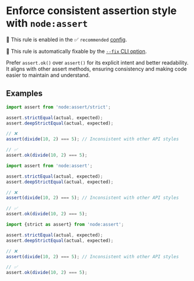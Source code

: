 # Enforce consistent assertion style with `node:assert`

💼 This rule is enabled in the ✅ `recommended` [config](https://github.com/sindresorhus/eslint-plugin-unicorn#recommended-config).

🔧 This rule is automatically fixable by the [`--fix` CLI option](https://eslint.org/docs/latest/user-guide/command-line-interface#--fix).

<!-- end auto-generated rule header -->
<!-- Do not manually modify this header. Run: `npm run fix:eslint-docs` -->

Prefer `assert.ok()` over `assert()` for its explicit intent and better readability. It aligns with other assert methods, ensuring consistency and making code easier to maintain and understand.

## Examples

```js
import assert from 'node:assert/strict';

assert.strictEqual(actual, expected);
assert.deepStrictEqual(actual, expected);

// ❌
assert(divide(10, 2) === 5); // Inconsistent with other API styles

// ✅
assert.ok(divide(10, 2) === 5);
```

```js
import assert from 'node:assert';

assert.strictEqual(actual, expected);
assert.deepStrictEqual(actual, expected);

// ❌
assert(divide(10, 2) === 5); // Inconsistent with other API styles

// ✅
assert.ok(divide(10, 2) === 5);
```

```js
import {strict as assert} from 'node:assert';

assert.strictEqual(actual, expected);
assert.deepStrictEqual(actual, expected);

// ❌
assert(divide(10, 2) === 5); // Inconsistent with other API styles

// ✅
assert.ok(divide(10, 2) === 5);
```
